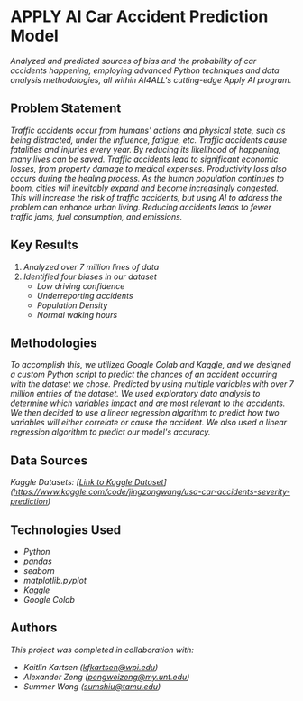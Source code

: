 # APPLY AI Car Accident Prediction Model

*Analyzed and predicted sources of bias and the probability of car accidents happening, employing advanced Python techniques and data analysis methodologies, all within AI4ALL's cutting-edge Apply AI program.*



## Problem Statement <!--- do not change this line -->

*Traffic accidents occur from humans’ actions and physical state, such as being distracted, under the influence, fatigue, etc. Traffic accidents cause fatalities and injuries every year. By reducing its likelihood of happening, many lives can be saved. Traffic accidents lead to significant economic losses, from property damage to medical expenses. Productivity loss also occurs during the healing process. As the human population continues to boom, cities will inevitably expand and become increasingly congested. This will increase the risk of traffic accidents, but using AI to address the problem can enhance urban living. Reducing accidents leads to fewer traffic jams, fuel consumption, and emissions.*

## Key Results <!--- do not change this line -->

1. *Analyzed over 7 million lines of data*
2. *Identified four biases in our dataset*
   - *Low driving confidence*
   - *Underreporting accidents*
   - *Population Density*
   - *Normal waking hours*


## Methodologies <!--- do not change this line -->

   *To accomplish this, we utilized Google Colab and Kaggle, and we designed a custom Python script to predict the chances of an accident occurring with the dataset we chose. Predicted by using multiple variables with over 7 million entries of the dataset. We used exploratory data analysis to determine which variables impact and are most relevant to the accidents. We then decided to use a linear regression algorithm to predict how two variables will either correlate or cause the accident. We also used a linear regression algorithm to predict our model's accuracy.*


## Data Sources <!--- do not change this line -->

*Kaggle Datasets: [[Link to Kaggle Dataset](https://www.kaggle.com/datasets)](https://www.kaggle.com/code/jingzongwang/usa-car-accidents-severity-prediction)*

## Technologies Used <!--- do not change this line -->

- *Python*
- *pandas*
- *seaborn*
- *matplotlib.pyplot*
- *Kaggle*
- *Google Colab*


## Authors <!--- do not change this line -->

*This project was completed in collaboration with:*
- *Kaitlin Kartsen ([kfkartsen@wpi.edu](mailto:kfkartsen@wpi.edu))*
- *Alexander Zeng ([pengweizeng@my.unt.edu](mailto:pengweizeng@my.unt.edu))*
- *Summer Wong ([sumshiu@tamu.edu](mailto:sumshiu@tamu.edu))*
